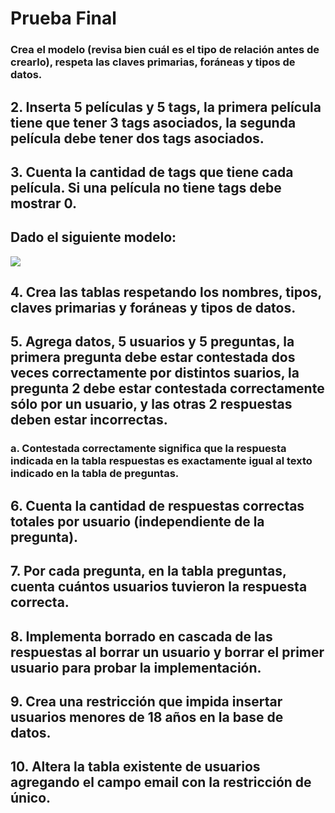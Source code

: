 # Prueba Final

### Crea el modelo (revisa bien cuál es el tipo de relación antes de crearlo), respeta las claves primarias, foráneas y tipos de datos.

## 2. Inserta 5 películas y 5 tags, la primera película tiene que tener 3 tags asociados, la segunda película debe tener dos tags asociados.

## 3. Cuenta la cantidad de tags que tiene cada película. Si una película no tiene tags debe mostrar 0.

## Dado el siguiente modelo:

<img src="https://prnt.sc/9ZKBGgGvRumK"/>

## 4. Crea las tablas respetando los nombres, tipos, claves primarias y foráneas y tipos de datos.

## 5. Agrega datos, 5 usuarios y 5 preguntas, la primera pregunta debe estar contestada dos veces correctamente por distintos suarios, la pregunta 2 debe estar contestada correctamente sólo por un usuario, y las otras 2 respuestas deben estar incorrectas.
### a. Contestada correctamente significa que la respuesta indicada en la tabla respuestas es exactamente igual al texto indicado en la tabla de preguntas.

## 6. Cuenta la cantidad de respuestas correctas totales por usuario (independiente de la pregunta).

## 7. Por cada pregunta, en la tabla preguntas, cuenta cuántos usuarios tuvieron la respuesta correcta.

## 8. Implementa borrado en cascada de las respuestas al borrar un usuario y borrar el primer usuario para probar la implementación.

## 9. Crea una restricción que impida insertar usuarios menores de 18 años en la base de datos.

## 10. Altera la tabla existente de usuarios agregando el campo email con la restricción de único.

